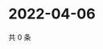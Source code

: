 # 2022-04-06

共 0 条

<!-- BEGIN WEIBO -->
<!-- 最后更新时间 Wed Apr 06 2022 01:09:41 GMT+0800 (China Standard Time) -->

<!-- END WEIBO -->

